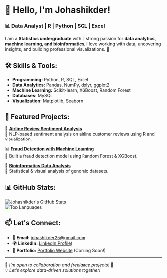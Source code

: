 # 👋 Hello, I'm Johashikder! 

### 📊 Data Analyst | R | Python | SQL | Excel 

I am a **Statistics undergraduate** with a strong passion for **data analytics, machine learning, and bioinformatics**. I love working with data, uncovering insights, and building professional visualizations. 🚀

## 🛠️ Skills & Tools:
- **Programming:** Python, R, SQL, Excel  
- **Data Analytics:** Pandas, NumPy, dplyr, ggplot2  
- **Machine Learning:** Scikit-learn, XGBoost, Random Forest  
- **Databases:** MySQL  
- **Visualization:** Matplotlib, Seaborn 

## 📌 Featured Projects:
🚀 **[Airline Review Sentiment Analysis](https://github.com/johashikder/airline-review-analysis)**  
🔹 NLP-based sentiment analysis on airline customer reviews using R and visualization.  

📊 **[Fraud Detection with Machine Learning](https://github.com/johashikder/fraud-detection)**  
🔹 Built a fraud detection model using Random Forest & XGBoost.  

🧬 **[Bioinformatics Data Analysis](https://github.com/johashikder/bioinformatics-project)**  
🔹 Statistical & visual analysis of genomic datasets.  

## 📊 GitHub Stats:
![Johashikder's GitHub Stats](https://github-readme-stats.vercel.app/api?username=johashikder&show_icons=true&theme=radical)  
![Top Languages](https://github-readme-stats.vercel.app/api/top-langs/?username=johashikder&layout=compact&theme=radical)  

## 📫 Let's Connect:
- 📩 **Email:** johashikder25@gmail.com  
- 🌍 **LinkedIn:** [LinkedIn Profile](johashikderhttps://www.linkedin.com/in/md-samsujjoha-b88b0321a/))  
- 📂 **Portfolio:** [Portfolio Website](https://johashikder.github.io) (Coming Soon!)  

---

🔹 *I’m open to collaboration and freelance projects!* 🚀  
💡 *Let’s explore data-driven solutions together!*  
